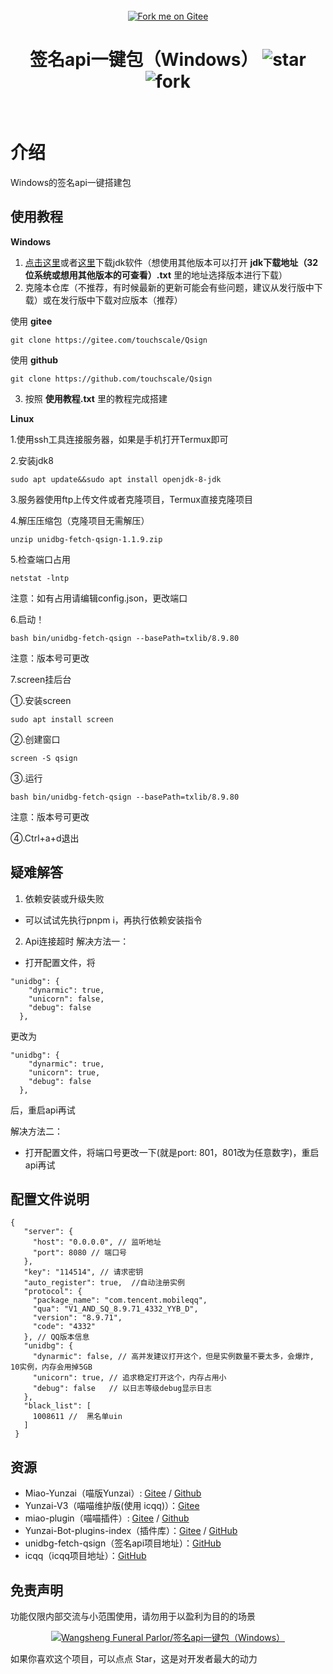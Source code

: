 <div align="center">
<br>
<a href='https://gitee.com/touchscale/Qsign'><img src='https://gitee.com/touchscale/Qsign/widgets/widget_4.svg' alt='Fork me on Gitee'></img></a>
<h1>签名api一键包（Windows）
<img src='https://gitee.com/touchscale/Qsign/badge/star.svg?theme=dark'  alt='star'></img>
<img src='https://gitee.com/touchscale/Qsign/badge/fork.svg?theme=dark'  alt='fork'></img>
</h1>
</br>
</div> 

# 介绍
Windows的签名api一键搭建包

## 使用教程

**Windows** 
1. [点击这里](https://share.weiyun.com/4nG2DbIn)或者[这里](https://cowtransfer.com/s/3c4534a336c04b)下载jdk软件（想使用其他版本可以打开 **jdk下载地址（32位系统或想用其他版本的可查看）.txt** 里的地址选择版本进行下载）
2. 克隆本仓库（不推荐，有时候最新的更新可能会有些问题，建议从发行版中下载）或在发行版中下载对应版本（推荐）

使用 **gitee** 
```
git clone https://gitee.com/touchscale/Qsign
```
使用 **github** 
```
git clone https://github.com/touchscale/Qsign
```

3. 按照 **使用教程.txt** 里的教程完成搭建

**Linux** 

1.使用ssh工具连接服务器，如果是手机打开Termux即可

2.安装jdk8


```
sudo apt update&&sudo apt install openjdk-8-jdk
```

3.服务器使用ftp上传文件或者克隆项目，Termux直接克隆项目

4.解压压缩包（克隆项目无需解压）


```
unzip unidbg-fetch-qsign-1.1.9.zip
```

5.检查端口占用


```
netstat -lntp
```

注意：如有占用请编辑config.json，更改端口

6.启动！


```
bash bin/unidbg-fetch-qsign --basePath=txlib/8.9.80
```

注意：版本号可更改

7.screen挂后台

①.安装screen


```
sudo apt install screen
```

②.创建窗口


```
screen -S qsign
```

③.运行


```
bash bin/unidbg-fetch-qsign --basePath=txlib/8.9.80
```

注意：版本号可更改

④.Ctrl+a+d退出


## 疑难解答

1. 依赖安装或升级失败
- 可以试试先执行pnpm i，再执行依赖安装指令

2. Api连接超时
解决方法一：
- 打开配置文件，将
```
"unidbg": {
    "dynarmic": true,
    "unicorn": false,
    "debug": false
  },
```
更改为
```
"unidbg": {
    "dynarmic": true,
    "unicorn": true,
    "debug": false
  },
```
后，重启api再试

解决方法二：
- 打开配置文件，将端口号更改一下(就是port: 801，801改为任意数字)，重启api再试

## 配置文件说明

```
{ 
   "server": { 
     "host": "0.0.0.0", // 监听地址
     "port": 8080 // 端口号
   }, 
   "key": "114514", // 请求密钥 
   "auto_register": true,  //自动注册实例
   "protocol": { 
     "package_name": "com.tencent.mobileqq", 
     "qua": "V1_AND_SQ_8.9.71_4332_YYB_D", 
     "version": "8.9.71", 
     "code": "4332" 
   }, // QQ版本信息
   "unidbg": { 
     "dynarmic": false, // 高并发建议打开这个，但是实例数量不要太多，会爆炸, 10实例，内存会用掉5GB 
     "unicorn": true, // 追求稳定打开这个，内存占用小 
     "debug": false   // 以日志等级debug显示日志
   }, 
   "black_list": [ 
     1008611 //  黑名单uin 
   ] 
 }
```

## 资源

* Miao-Yunzai（喵版Yunzai）:  [Gitee](https://gitee.com/yoimiya-kokomi/Miao-Yunzai) / [Github](https://github.com/yoimiya-kokomi/Miao-Yunzai)
* Yunzai-V3（喵喵维护版(使用 icqq)）：[Gitee](https://gitee.com/yoimiya-kokomi/Yunzai-Bot)
* miao-plugin（喵喵插件）: [Gitee](https://gitee.com/yoimiya-kokomi/miao-plugin) / [Github](https://github.com/yoimiya-kokomi/miao-plugin)
* Yunzai-Bot-plugins-index（插件库）：[Gitee](https://gitee.com/yhArcadia/Yunzai-Bot-plugins-index) / [GitHub](https://github.com/yhArcadia/Yunzai-Bot-plugins-index)
* unidbg-fetch-qsign（签名api项目地址）：[GitHub](https://github.com/fuqiuluo/unidbg-fetch-qsign)
* icqq（icqq项目地址）：[GitHub](https://github.com/icqqjs/icqq)

## 免责声明

功能仅限内部交流与小范围使用，请勿用于以盈利为目的的场景

<div align="center">

[![Wangsheng Funeral Parlor/签名api一键包（Windows）](https://gitee.com/touchscale/Qsign/widgets/widget_card.svg?colors=4183c4,ffffff,ffffff,e3e9ed,666666,9b9b9b)](https://gitee.com/touchscale/Qsign)
</div>

如果你喜欢这个项目，可以点点 Star，这是对开发者最大的动力
